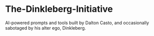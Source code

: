 # The-Dinkleberg-Initiative
AI-powered prompts and tools built by Dalton Casto, and occasionally sabotaged by his alter ego, Dinkleberg.
